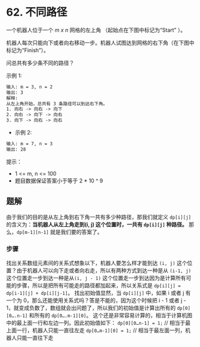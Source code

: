 # 62. 不同路径

一个机器人位于一个 *m x n* 网格的左上角 （起始点在下图中标记为“Start” ）。

机器人每次只能向下或者向右移动一步。机器人试图达到网格的右下角（在下图中标记为“Finish”）。

问总共有多少条不同的路径？

示例 1:

```txt
输入: m = 3, n = 2
输出: 3
解释:
从左上角开始，总共有 3 条路径可以到达右下角。
1. 向右 -> 向右 -> 向下
2. 向右 -> 向下 -> 向右
3. 向下 -> 向右 -> 向右
```

- 示例 2:

```txt
输入: m = 7, n = 3
输出: 28
```

提示：

- 1 <= m, n <= 100
- 题目数据保证答案小于等于 2 * 10 ^ 9

## 题解

由于我们的目的是从左上角到右下角一共有多少种路径，那我们就定义 `dp[i][j]`的含义为：**当机器人从左上角走到(i, j) 这个位置时，一共有 `dp[i][j]` 种路径。** 那么，`dp[m-1][n-1]` 就是我们要的答案了。

### 步骤

找出关系数组元素间的关系式想象以下，机器人要怎么样才能到达 `(i, j)` 这个位置？由于机器人可以向下走或者向右走，所以有两种方式到达一种是从 `(i-1, j)` 这个位置走一步到达一种是从`(i, j - 1)` 这个位置走一步到达因为是计算所有可能的步骤，所以是把所有可能走的路径都加起来，所以关系式是 `dp[i][j] = dp[i-1][j] + dp[i][j-1]`。
找出初始值显然，当 `dp[i][j]` 中，如果 i 或者 j 有一个为 0，那么还能使用关系式吗？答是不能的，因为这个时候把 i - 1 或者 j - 1，就变成负数了，数组就会出问题了，所以我们的初始值是计算出所有的 `dp[0][0….n-1]` 和所有的 `dp[0….m-1][0]`。
这个还是非常容易计算的，相当于计算机图中的最上面一行和左边一列。因此初始值如下：
`dp[0][0…n-1] = 1;` // 相当于最上面一行，机器人只能一直往左走
`dp[0…m-1][0] = 1;` // 相当于最左面一列，机器人只能一直往下走
